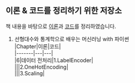 ## 이론 & 코드를 정리하기 위한 저장소

책 내용을 바탕으로 [이론](https://mmminji.github.io/)과 [코드](https://github.com/mmminji/Machine-Learning)를 정리하였습니다.


1. 선형대수와 통계학으로 배우는 머신러닝 with 파이썬  
|Chapter|이론|코드|  
|-------|---|---|  
|6|데이터 전처리|1.LabelEncoder|  
|||2.OneHotEncoding|  
|||3.Scaling|  
